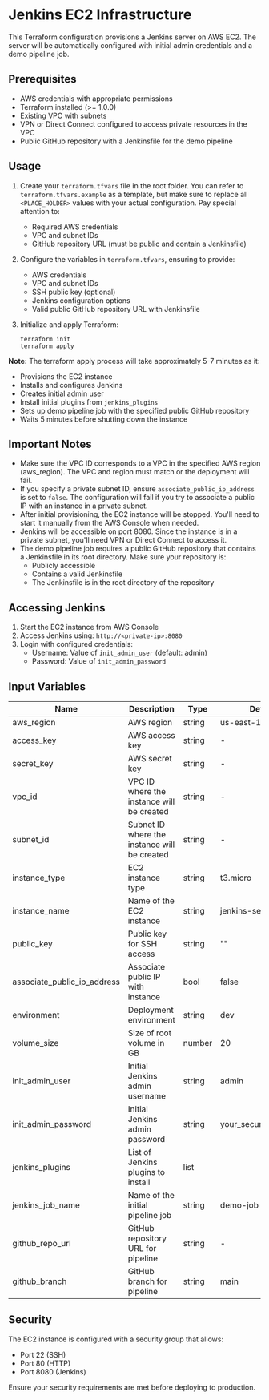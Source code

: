 # Jenkins EC2 Infrastructure

This Terraform configuration provisions a Jenkins server on AWS EC2. The server will be automatically configured with initial admin credentials and a demo pipeline job.

## Prerequisites

- AWS credentials with appropriate permissions
- Terraform installed (>= 1.0.0)
- Existing VPC with subnets
- VPN or Direct Connect configured to access private resources in the VPC
- Public GitHub repository with a Jenkinsfile for the demo pipeline

## Usage

1. Create your `terraform.tfvars` file in the root folder. You can refer to `terraform.tfvars.example` as a template, but make sure to replace all `<PLACE_HOLDER>` values with your actual configuration. Pay special attention to:
   - Required AWS credentials
   - VPC and subnet IDs
   - GitHub repository URL (must be public and contain a Jenkinsfile)

2. Configure the variables in `terraform.tfvars`, ensuring to provide:
   - AWS credentials
   - VPC and subnet IDs
   - SSH public key (optional)
   - Jenkins configuration options
   - Valid public GitHub repository URL with Jenkinsfile

3. Initialize and apply Terraform:
   ```
   terraform init
   terraform apply
   ```

**Note:** The terraform apply process will take approximately 5-7 minutes as it:
- Provisions the EC2 instance
- Installs and configures Jenkins
- Creates initial admin user
- Install initial plugins from `jenkins_plugins`
- Sets up demo pipeline job with the specified public GitHub repository
- Waits 5 minutes before shutting down the instance

## Important Notes

- Make sure the VPC ID corresponds to a VPC in the specified AWS region (aws_region). The VPC and region must match or the deployment will fail.
- If you specify a private subnet ID, ensure `associate_public_ip_address` is set to `false`. The configuration will fail if you try to associate a public IP with an instance in a private subnet.
- After initial provisioning, the EC2 instance will be stopped. You'll need to start it manually from the AWS Console when needed.
- Jenkins will be accessible on port 8080. Since the instance is in a private subnet, you'll need VPN or Direct Connect to access it.
- The demo pipeline job requires a public GitHub repository that contains a Jenkinsfile in its root directory. Make sure your repository is:
  - Publicly accessible
  - Contains a valid Jenkinsfile
  - The Jenkinsfile is in the root directory of the repository

## Accessing Jenkins

1. Start the EC2 instance from AWS Console
2. Access Jenkins using: `http://<private-ip>:8080`
3. Login with configured credentials:
   - Username: Value of `init_admin_user` (default: admin)
   - Password: Value of `init_admin_password`

## Input Variables

| Name | Description | Type | Default | Required |
|------|-------------|------|---------|:--------:|
| aws_region | AWS region | string | us-east-1 | no |
| access_key | AWS access key | string | - | yes |
| secret_key | AWS secret key | string | - | yes |
| vpc_id | VPC ID where the instance will be created | string | - | yes |
| subnet_id | Subnet ID where the instance will be created | string | - | yes |
| instance_type | EC2 instance type | string | t3.micro | no |
| instance_name | Name of the EC2 instance | string | jenkins-server | no |
| public_key | Public key for SSH access | string | "" | no |
| associate_public_ip_address | Associate public IP with instance | bool | false | no |
| environment | Deployment environment | string | dev | no |
| volume_size | Size of root volume in GB | number | 20 | no |
| init_admin_user | Initial Jenkins admin username | string | admin | no |
| init_admin_password | Initial Jenkins admin password | string | your_secure_password | yes |
| jenkins_plugins | List of Jenkins plugins to install | list | <in variable.tf> | no |
| jenkins_job_name | Name of the initial pipeline job | string | demo-job | no |
| github_repo_url | GitHub repository URL for pipeline | string | - | yes |
| github_branch | GitHub branch for pipeline | string | main | no |

## Security

The EC2 instance is configured with a security group that allows:
- Port 22 (SSH)
- Port 80 (HTTP)
- Port 8080 (Jenkins)

Ensure your security requirements are met before deploying to production.